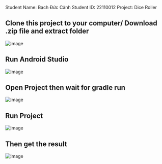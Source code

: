 Student Name: Bạch Đức Cảnh
Student ID: 22110012
Project: Dice Roller

## Clone this project to your computer/ Download .zip file and extract folder

![image](https://github.com/user-attachments/assets/48f93452-8769-4afc-9598-93413f2b7a8f)

## Run Android Studio 

![image](https://github.com/user-attachments/assets/1323462c-d47d-4ae8-8e08-185013a59bbb)

## Open Project then wait for gradle run

![image](https://github.com/user-attachments/assets/e3dc0595-a1d5-4e3b-93c2-f0a97fcb2895)

## Run Project

![image](https://github.com/user-attachments/assets/c657a148-b31f-4bef-9ed7-304df18844ca)

## Then get the result

![image](https://github.com/user-attachments/assets/5c66cc1a-72de-460e-bc00-b79409b29495)

